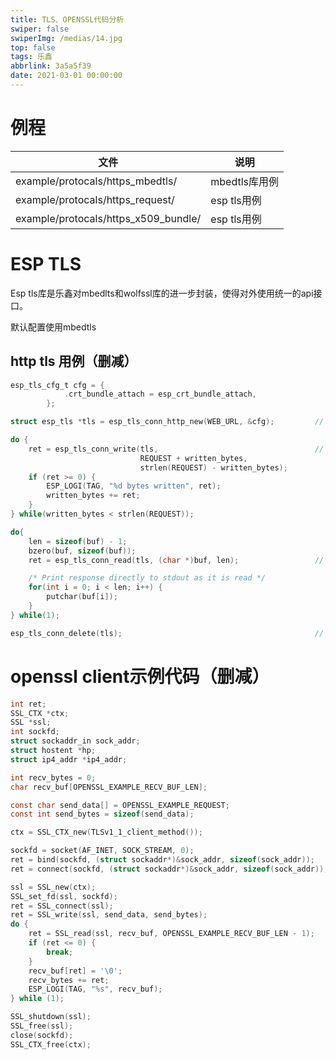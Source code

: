 ```yaml
---
title: TLS、OPENSSL代码分析
swiper: false
swiperImg: /medias/14.jpg
top: false
tags: 乐鑫
abbrlink: 3a5a5f39
date: 2021-03-01 00:00:00
---
```

# 例程

| 文件                                 | 说明          |
| ------------------------------------ | ------------- |
| example/protocals/https_mbedtls/     | mbedtls库用例 |
| example/protocals/https_request/     | esp tls用例   |
| example/protocals/https_x509_bundle/ | esp tls用例   |



# ESP TLS

Esp tls库是乐鑫对mbedlts和wolfssl库的进一步封装，使得对外使用统一的api接口。

默认配置使用mbedtls



## http tls 用例（删减）

```c
esp_tls_cfg_t cfg = {
            .crt_bundle_attach = esp_crt_bundle_attach,
        };

struct esp_tls *tls = esp_tls_conn_http_new(WEB_URL, &cfg);			// 新建https连接

do {
    ret = esp_tls_conn_write(tls,									// 写入http请求
                             REQUEST + written_bytes,
                             strlen(REQUEST) - written_bytes);
    if (ret >= 0) {
        ESP_LOGI(TAG, "%d bytes written", ret);
        written_bytes += ret;
    }
} while(written_bytes < strlen(REQUEST));

do{
    len = sizeof(buf) - 1;
    bzero(buf, sizeof(buf));
    ret = esp_tls_conn_read(tls, (char *)buf, len);					// 接收数据

    /* Print response directly to stdout as it is read */
    for(int i = 0; i < len; i++) {
        putchar(buf[i]);
    }
} while(1);

esp_tls_conn_delete(tls);											// 删除连接
```










# openssl client示例代码（删减）

```c
int ret;
SSL_CTX *ctx;
SSL *ssl;
int sockfd;
struct sockaddr_in sock_addr;
struct hostent *hp;
struct ip4_addr *ip4_addr;

int recv_bytes = 0;
char recv_buf[OPENSSL_EXAMPLE_RECV_BUF_LEN];

const char send_data[] = OPENSSL_EXAMPLE_REQUEST;
const int send_bytes = sizeof(send_data);

ctx = SSL_CTX_new(TLSv1_1_client_method());

sockfd = socket(AF_INET, SOCK_STREAM, 0);
ret = bind(sockfd, (struct sockaddr*)&sock_addr, sizeof(sock_addr));
ret = connect(sockfd, (struct sockaddr*)&sock_addr, sizeof(sock_addr));

ssl = SSL_new(ctx);
SSL_set_fd(ssl, sockfd);
ret = SSL_connect(ssl);
ret = SSL_write(ssl, send_data, send_bytes);
do {
    ret = SSL_read(ssl, recv_buf, OPENSSL_EXAMPLE_RECV_BUF_LEN - 1);
    if (ret <= 0) {
        break;
    }
    recv_buf[ret] = '\0';
    recv_bytes += ret;
    ESP_LOGI(TAG, "%s", recv_buf);
} while (1);

SSL_shutdown(ssl);
SSL_free(ssl);
close(sockfd);
SSL_CTX_free(ctx);
```

​	